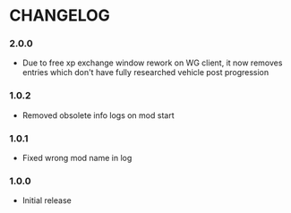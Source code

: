 # CHANGELOG

### 2.0.0

- Due to free xp exchange window rework on WG client, it now removes entries which don't have fully researched vehicle post progression

### 1.0.2

- Removed obsolete info logs on mod start

### 1.0.1

- Fixed wrong mod name in log

### 1.0.0

- Initial release
